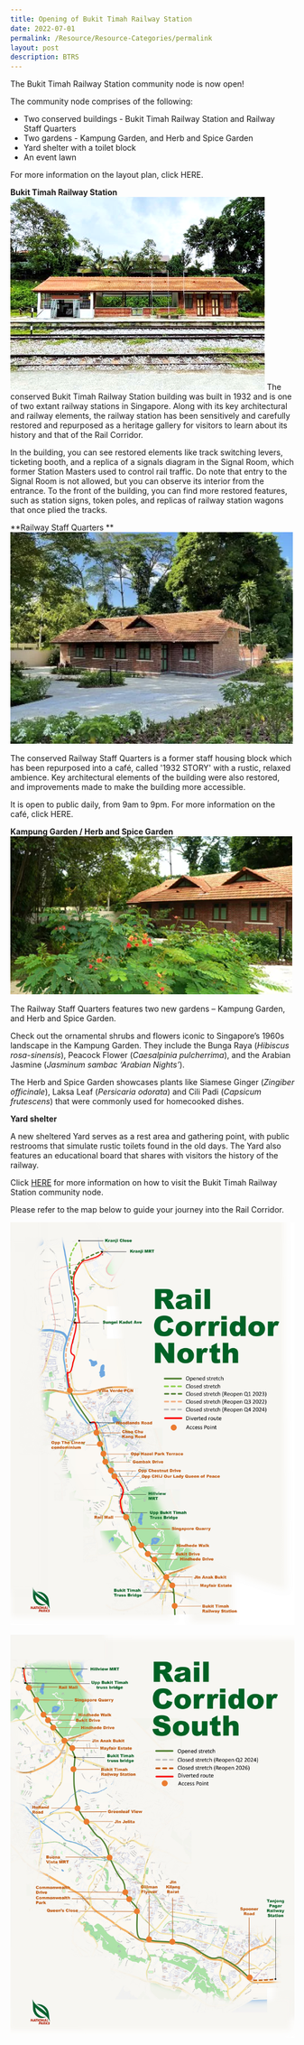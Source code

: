 ```yaml
---
title: Opening of Bukit Timah Railway Station
date: 2022-07-01
permalink: /Resource/Resource-Categories/permalink
layout: post
description: BTRS
---
```

The Bukit Timah Railway Station community node is now open! 

The community node comprises of the following:

* Two conserved buildings - Bukit Timah Railway Station and Railway Staff Quarters
* Two gardens - Kampung Garden, and Herb and Spice Garden
* Yard shelter with a toilet block
* An event lawn 

For more information on the layout plan, click HERE.

**Bukit Timah Railway Station**
![btrs](/images/BTRS.png)
The conserved Bukit Timah Railway Station building was built in 1932 and is one of two extant railway stations in Singapore. Along with its key architectural and railway elements, the railway station has been sensitively and carefully restored and repurposed as a heritage gallery for visitors to learn about its history and that of the Rail Corridor.

In the building, you can see restored elements like track switching levers, ticketing booth, and a replica of a signals diagram in the Signal Room, which former Station Masters used to control rail traffic. Do note that entry to the Signal Room is not allowed, but you can observe its interior from the entrance.
To the front of the building, you can find more restored features, such as station signs, token poles, and replicas of railway station wagons that once plied the tracks.


**Railway Staff Quarters **
![railway staff quarters](/images/Railway%20Staff%20Quarters.png)

The conserved Railway Staff Quarters is a former staff housing block which has been repurposed into a café, called '1932 STORY' with a rustic, relaxed ambience. Key architectural elements of the building were also restored, and improvements made to make the building more accessible.

It is open to public daily, from 9am to 9pm. For more information on the café, click HERE.
 

**Kampung Garden / Herb and Spice Garden**
![kampung garden](/images/Kampung%20Garden.png)
 

The Railway Staff Quarters features two new gardens – Kampung Garden, and Herb and Spice Garden.

Check out the ornamental shrubs and flowers iconic to Singapore’s 1960s landscape in the Kampung Garden. They include the Bunga Raya (*Hibiscus rosa-sinensis*), Peacock Flower (*Caesalpinia pulcherrima*), and the Arabian Jasmine (*Jasminum sambac ‘Arabian Nights’*).

The Herb and Spice Garden showcases plants like Siamese Ginger (*Zingiber officinale*), Laksa Leaf (*Persicaria odorata*) and Cili Padi (*Capsicum frutescens*) that were commonly used for homecooked dishes.


**Yard shelter**

A new sheltered Yard serves as a rest area and gathering point, with public restrooms that simulate rustic toilets found in the old days. The Yard also features an educational board that shares with visitors the history of the railway.

Click [HERE](https://nparks-test1-staging.netlify.app/resource/resource-categories/permalink) for more information on how to visit the Bukit Timah Railway Station community node.

Please refer to the map below to guide your journey into the Rail Corridor.

![rc north](/images/RC%20North/RC%20North%20Map%20jpg%20280622.jpg)

![rc south](/images/RC%20South/RC%20South%20Map%20jpg%20280622.jpg)